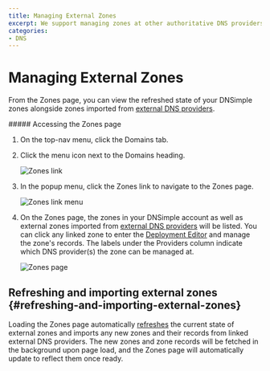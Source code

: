 ```yaml
---
title: Managing External Zones
excerpt: We support managing zones at other authoritative DNS providers.
categories:
- DNS
---
```


# Managing External Zones

From the Zones page, you can view the refreshed state of your DNSimple zones alongside zones imported from [external DNS providers](/articles/external-dns-providers).

<div class="section-steps" markdown="1">
##### Accessing the Zones page

1.  On the top-nav menu, click the <label>Domains</label> tab.

1.  Click the menu icon next to the <label>Domains</label> heading.

    ![Zones link](/files/zones-domains-link.png)

1.  In the popup menu, click the <label>Zones</label> link to navigate to the <label>Zones</label> page.

    ![Zones link menu](/files/zones-domains-link-menu.png)

1.  On the <label>Zones</label> page, the zones in your DNSimple account as well as external zones imported from [external DNS providers](/articles/external-dns-providers) will be listed. You can click any linked zone to enter the [Deployment Editor](/articles/deployment-editor) and manage the zone's records. The labels under the Providers column indicate which DNS provider(s) the zone can be managed at.

    ![Zones page](/files/zones-page.png)
</div>

## Refreshing and importing external zones {#refreshing-and-importing-external-zones}

Loading the Zones page automatically [refreshes](/articles/deployment-editor#refreshing-external-zone-records) the current state of external zones and imports any new zones and their records from linked external DNS providers. The new zones and zone records will be fetched in the background upon page load, and the Zones page will automatically update to reflect them once ready.
